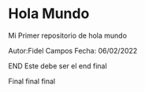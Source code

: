 # Hola Mundo
Mi Primer repositorio de hola mundo

Autor:Fidel Campos
Fecha: 06/02/2022

END
Este debe ser el end final

Final final final
